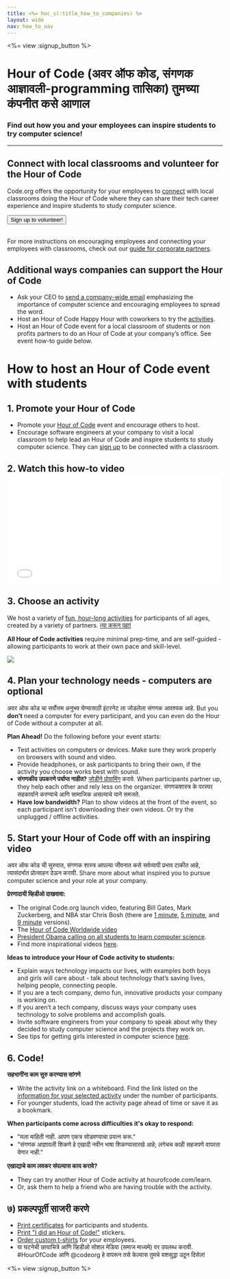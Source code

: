 ```yaml
---
title: <%= hoc_s(:title_how_to_companies) %>
layout: wide
nav: how_to_nav
---
```

<%= view :signup_button %>

# Hour of Code (अवर ऑफ कोड, संगणक आज्ञावली-programming तासिका) तुमच्या कंपनीत कसे आणाल

### Find out how you and your employees can inspire students to try computer science!

---

## Connect with local classrooms and volunteer for the Hour of Code

Code.org offers the opportunity for your employees to [connect](<%= codeorg_url('/volunteer') %>) with local classrooms doing the Hour of Code where they can share their tech career experience and inspire students to study computer science.

<button>Sign up to volunteer!</button> <br /> <br /></p> 

For more instructions on encouraging employees and connecting your employees with classrooms, check out our [guide for corporate partners](<%= localized_file('/files/hoc-corporate-toolkit.pdf') %>).

## Additional ways companies can support the Hour of Code

- Ask your CEO to [send a company-wide email](<%= resolve_url('/promote/resources#sample-emails') %>) emphasizing the importance of computer science and encouraging employees to spread the word.
- Host an Hour of Code Happy Hour with coworkers to try the [activities](<%= resolve_url('/learn') %>).
- Host an Hour of Code event for a local classroom of students or non profits partners to do an Hour of Code at your company’s office. See event how-to guide below.

# How to host an Hour of Code event with students

## 1. Promote your Hour of Code

- Promote your [Hour of Code](<%= resolve_url('/promote') %>) event and encourage others to host.
- Encourage software engineers at your company to visit a local classroom to help lead an Hour of Code and inspire students to study computer science. They can [sign up](<%= codeorg_url('/volunteer/engineer') %>) to be connected with a classroom.

## 2. Watch this how-to video <iframe width="500" height="255" src="//www.youtube.com/embed/SrnvvWDm73k" frameborder="0" allowfullscreen mark="crwd-mark"></iframe> 

## 3. Choose an activity

We host a variety of [fun, hour-long activities](<%= resolve_url('/learn') %>) for participants of all ages, created by a variety of partners. [त्या करून पहा!](<%= resolve_url('/learn') %>)

**All Hour of Code activities** require minimal prep-time, and are self-guided - allowing participants to work at their own pace and skill-level.

[![](/images/fit-700/tutorials.png)](<%= resolve_url('/learn') %>)

## 4. Plan your technology needs - computers are optional

अवर ऑफ कोड चा सर्वोत्तम अनुभव घेण्यासाठी इंटरनेट ला जोडलेला संगणक आवश्यक आहे. But you **don’t** need a computer for every participant, and you can even do the Hour of Code without a computer at all.

**Plan Ahead!** Do the following before your event starts:

- Test activities on computers or devices. Make sure they work properly on browsers with sound and video.
- Provide headphones, or ask participants to bring their own, if the activity you choose works best with sound.
- **संगणकीय उपकरणे पर्याप्त नाहीत?** [जोडीने प्रोग्रामिंग](https://www.youtube.com/watch?v=vgkahOzFH2Q) करावे. When participants partner up, they help each other and rely less on the organizer. संगणकशास्त्र के परस्पर सहकार्याने करण्याचे आणि सामाजिक असल्याचे याने समजते.
- **Have low bandwidth?** Plan to show videos at the front of the event, so each participant isn't downloading their own videos. Or try the unplugged / offline activities.

## 5. Start your Hour of Code off with an inspiring video

अवर ऑफ कोड ची सुरुवात, संगणक शास्त्र आपल्या जीवनात कसे सर्वव्यापी प्रभाव टाकीत आहे, त्यासंदर्भात प्रोत्साहन देऊन करावी. Share more about what inspired you to pursue computer science and your role at your company.

**प्रेरणादायी व्हिडीओ दाखवावा:**

- The original Code.org launch video, featuring Bill Gates, Mark Zuckerberg, and NBA star Chris Bosh (there are [1 minute](https://www.youtube.com/watch?v=qYZF6oIZtfc), [5 minute](https://www.youtube.com/watch?v=nKIu9yen5nc), and [9 minute](https://www.youtube.com/watch?v=dU1xS07N-FA) versions).
- The [Hour of Code Worldwide video](https://www.youtube.com/watch?v=KsOIlDT145A)
- [President Obama calling on all students to learn computer science](https://www.youtube.com/watch?v=6XvmhE1J9PY).
- Find more inspirational videos [here](https://www.youtube.com/playlist?list=PLzdnOPI1iJNfpD8i4Sx7U0y2MccnrNZuP).

**Ideas to introduce your Hour of Code activity to students:**

- Explain ways technology impacts our lives, with examples both boys and girls will care about - talk about technology that’s saving lives, helping people, connecting people.
- If you are a tech company, demo fun, innovative products your company is working on.
- If you aren’t a tech company, discuss ways your company uses technology to solve problems and accomplish goals.
- Invite software engineers from your company to speak about why they decided to study computer science and the projects they work on.
- See tips for getting girls interested in computer science [here](<%= codeorg_url('/girls') %>).

## 6. Code!

**सहभागींना काम सुरु करण्यास सांगणे**

- Write the activity link on a whiteboard. Find the link listed on the [information for your selected activity](<%= resolve_url('/learn') %>) under the number of participants.
- For younger students, load the activity page ahead of time or save it as a bookmark.

**When participants come across difficulties it's okay to respond:**

- "मला माहिती नाही. आपण एकत्र सोडवण्याचा प्रयत्न करू."
- "संगणक आज्ञावली शिकणे हे एखादी नवीन भाषा शिकण्यासारखे आहे; लगेचच काही सहजपणे वापरता येणार नाही."

**एखाद्याचे काम लवकर संपल्यास काय करावे?**

- They can try another Hour of Code activity at hourofcode.com/learn.
- Or, ask them to help a friend who are having trouble with the activity.

## ७) प्रकल्पपूर्ती साजरी करणे

- [Print certificates](<%= codeorg_url('/certificates') %>) for participants and students.
- [Print "I did an Hour of Code!"](<%= resolve_url('/promote/resources#stickers') %>) stickers.
- [Order custom t-shirts](http://blog.code.org/post/132608499493/hour-of-code-shirts-and-more) for your employees.
- या घटनेची छायाचित्रे आणि व्हिडीओ सोशल मेडिया (समाज माध्यमे) वर उपलब्ध करावी. #HourOfCode आणि @codeorg हे वापरून तसे केल्यास तुमचे यशसुद्धा उठून दिसेल!

<%= view :signup_button %>